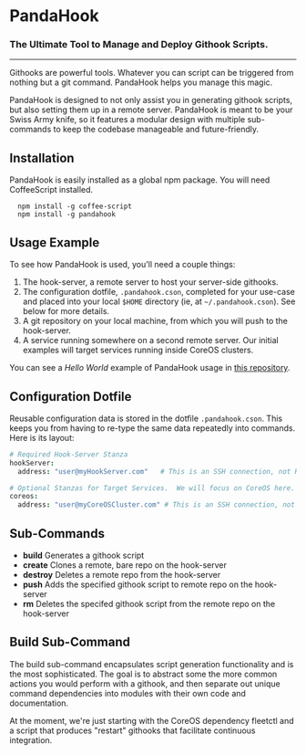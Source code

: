 PandaHook
=========

### The Ultimate Tool to Manage and Deploy Githook Scripts.

---
Githooks are powerful tools.  Whatever you can script can be triggered from nothing but a git command.  PandaHook helps you manage this magic.

PandaHook is designed to not only assist you in generating githook scripts, but also setting them up in a remote server.  PandaHook is meant to be your Swiss Army knife, so it features a modular design with multiple sub-commands to keep the codebase manageable and future-friendly.  

## Installation
PandaHook is easily installed as a global npm package.  You will need CoffeeScript installed.

```
  npm install -g coffee-script
  npm install -g pandahook
```

## Usage Example
To see how PandaHook is used, you'll need a couple things:

1. The hook-server, a remote server to host your server-side githooks.
2. The configuration dotfile, `.pandahook.cson`, completed for your use-case and placed into your local `$HOME` directory (ie, at `~/.pandahook.cson`).  See below for more details.
3. A git repository on your local machine, from which you will push to the hook-server.
4. A service running somewhere on a second remote server.  Our initial examples will target services running inside CoreOS clusters.

You can see a *Hello World* example of PandaHook usage in [this repository](https://github.com/pandastrike/coreos-reflector/blob/master/githook_readme.md).  


## Configuration Dotfile
Reusable configuration data is stored in the dotfile `.pandahook.cson`.  This keeps you from having to re-type the same data repeatedly into commands.  Here is its layout:

```coffee
# Required Hook-Server Stanza
hookServer:
  address: "user@myHookServer.com"   # This is an SSH connection, not HTTPS

# Optional Stanzas for Target Services.  We will focus on CoreOS here.
coreos:
  address: "user@myCoreOSCluster.com" # This is an SSH connection, not HTTPS
```

## Sub-Commands
- **build**     Generates a githook script
- **create**    Clones a remote, bare repo on the hook-server
- **destroy**   Deletes a remote repo from the hook-server
- **push**      Adds the specified githook script to remote repo on the hook-server
- **rm**        Deletes the specifed githook script from the remote repo on the hook-server

## Build Sub-Command
The build sub-command encapsulates script generation functionality and is the most sophisticated.  The goal is to abstract some the more common actions you would perform with a githook, and then separate out unique command dependencies into modules with their own code and documentation.

At the moment, we're just starting with the CoreOS dependency fleetctl and a script that produces "restart" githooks that facilitate continuous integration.
